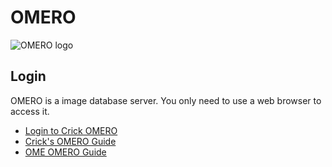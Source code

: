 # OMERO
![OMERO logo](https://www.openmicroscopy.org/img/logos/omero.svg)

## Login
OMERO is a image database server. You only need to use a web browser to access it.
- [Login to Crick OMERO](http://omero-training.crick.ac.uk)
- [Crick's OMERO Guide](https://franciscrickinstitute.github.io/crick-omeroguide/#)
- [OME OMERO Guide](https://omero-guides.readthedocs.io/en/latest/)

